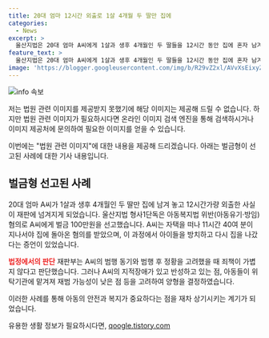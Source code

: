 ```yaml
---
title: 20대 엄마 12시간 외출로 1살 4개월 두 딸만 집에
categories:
  - News
excerpt: >
  울산지법은 20대 엄마 A씨에게 1살과 생후 4개월인 두 딸들을 12시간 동안 집에 혼자 남겨놓은 혐의로 벌금 100만원을 선고했다. A씨는 아이들을 집에 혼자 남긴 채 외출한 후 돌아와서도 아이들을 방치한 채 또 다시 집을 나간 것으로 알려졌다. 재판부는 A씨의 행동에 대해 죄책을 가볍게 보지 않지만, A씨가 지적장애가 있고 반성하고 있는 점, 그리고 아동들이 재범 가능성이 낮은 점 등을 고려하여 양형 이유를 밝혔다.
feature_text: >
  울산지법은 20대 엄마 A씨에게 1살과 생후 4개월인 두 딸들을 12시간 동안 집에 혼자 남겨놓은 혐의로 벌금 100만원을 선고했다. A씨는 아이들을 집에 혼자 남긴 채 외출한 후 돌아와서도 아이들을 방치한 채 또 다시 집을 나간 것으로 알려졌다. 재판부는 A씨의 행동에 대해 죄책을 가볍게 보지 않지만, A씨가 지적장애가 있고 반성하고 있는 점, 그리고 아동들이 재범 가능성이 낮은 점 등을 고려하여 양형 이유를 밝혔다.
image: 'https://blogger.googleusercontent.com/img/b/R29vZ2xl/AVvXsEixyZcFfHzMRdzZMjFBmAUKJYCLCGyLL1o632UiGVXcaFdKo_bkvkuCioo0uUKlGfBVcT3P84aROyZIXSBEx3Aw5nCQ3pTgDom1WDC4m8eifvWiAmWEEVb4x6G_l8C0QH225ldMjyaFvpxGEBGNO37VmDTDMHGhJPq73UglMfDca1-0aw/s1600/blogspot.png'
---
```


<p><img src="https://blogger.googleusercontent.com/img/b/R29vZ2xl/AVvXsEixyZcFfHzMRdzZMjFBmAUKJYCLCGyLL1o632UiGVXcaFdKo_bkvkuCioo0uUKlGfBVcT3P84aROyZIXSBEx3Aw5nCQ3pTgDom1WDC4m8eifvWiAmWEEVb4x6G_l8C0QH225ldMjyaFvpxGEBGNO37VmDTDMHGhJPq73UglMfDca1-0aw/s1600/blogspot.png" alt="info 속보" /></p>

<p>저는 법원 관련 이미지를 제공받지 못했기에 해당 이미지는 제공해 드릴 수 없습니다. 하지만 법원 관련 이미지가 필요하시다면 온라인 이미지 검색 엔진을 통해 검색하시거나 이미지 제공처에 문의하여 필요한 이미지를 얻을 수 있습니다.</p>

<p>이번에는 "법원 관련 이미지"에 대한 내용을 제공해 드리겠습니다. 아래는 벌금형이 선고된 사례에 대한 기사 내용입니다.</p>

<h2 data-ke-size="size26">벌금형 선고된 사례</h2>

<p>20대 엄마 A씨가 1살과 생후 4개월인 두 딸만 집에 남겨 놓고 12시간가량 외출한 사실이 재판에 넘겨지게 되었습니다. 울산지법 형사1단독은 아동복지법 위반(아동유기·방임) 혐의로 A씨에게 벌금 100만원을 선고했습니다. A씨는 자택을 떠나 11시간 40여 분이 지나서야 집에 돌아온 혐의를 받았으며, 이 과정에서 아이들을 방치하고 다시 집을 나갔다는 증언이 있었습니다.</p>

<p><b><span style="color: #ee2323;">법정에서의 판단</span></b>
재판부는 A씨의 범행 동기와 범행 후 정황을 고려했을 때 죄책이 가볍지 않다고 판단했습니다. 그러나 A씨의 지적장애가 있고 반성하고 있는 점, 아동들이 위탁기관에 맡겨져 재범 가능성이 낮은 점 등을 고려하여 양형을 결정하였습니다.</p>

<p>이러한 사례를 통해 아동의 안전과 복지가 중요하다는 점을 재차 상기시키는 계기가 되었습니다.</p>
유용한 생활 정보가 필요하시다면, <a href="https://qoogle.tistory.com" rel="dofollow">qoogle.tistory.com</a>


